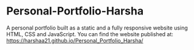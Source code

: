 # Personal-Portfolio-Harsha


A personal portfolio built as a static and a fully responsive website using HTML, CSS and JavaScript.
You can find the website published at: https://harshaa21.github.io/Personal_Portfolio_Harsha/
